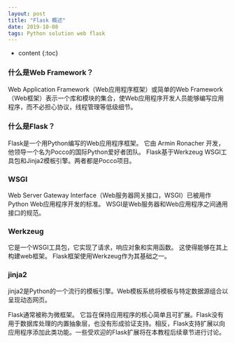 ```yaml
---
layout: post
title: "Flask 概述"
date: 2019-10-08 
tags: Python solution web flask
---
```






* content
{:toc}






### 什么是Web Framework？
Web Application Framework（Web应用程序框架）或简单的Web Framework（Web框架）表示一个库和模块的集合，使Web应用程序开发人员能够编写应用程序，而不必担心协议，线程管理等低级细节。

### 什么是Flask？
Flask是一个用Python编写的Web应用程序框架。 它由 Armin Ronacher 开发，他领导一个名为Pocco的国际Python爱好者团队。 Flask基于Werkzeug WSGI工具包和Jinja2模板引擎。两者都是Pocco项目。

### WSGI
Web Server Gateway Interface（Web服务器网关接口，WSGI）已被用作Python Web应用程序开发的标准。 WSGI是Web服务器和Web应用程序之间通用接口的规范。

### Werkzeug
它是一个WSGI工具包，它实现了请求，响应对象和实用函数。 这使得能够在其上构建web框架。 Flask框架使用Werkzeug作为其基础之一。

### jinja2
jinja2是Python的一个流行的模板引擎。Web模板系统将模板与特定数据源组合以呈现动态网页。

Flask通常被称为微框架。 它旨在保持应用程序的核心简单且可扩展。Flask没有用于数据库处理的内置抽象层，也没有形成验证支持。相反，Flask支持扩展以向应用程序添加此类功能。一些受欢迎的Flask扩展将在本教程后续章节进行讨论。
